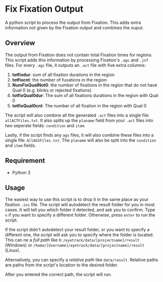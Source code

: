 # Fix Fixation Output

A python script to process the output from Fixation. This adds extra information not given by the Fixation output and combines the ouput.

## Overview
The output from Fixation does not contain total Fixation times for regions. This script adds this information by processing Fixation's ```.agc``` and ```.jnf``` files. For every ```.agc``` file, it outputs an ```.act``` file with five extra columns:

1. **totfixdur**: sum of all fixation durations in the region
2. **totfixcnt**: the number of fuxations in the region 
3. **NumFixQualNot0**: the number of fixations in the region that do not have Qual 0 (e.g. blinks or rejected fixations)
4. **totfixQual0dur**: The sum of all fixations durations in the region with Qual 0
5. **totfixQual0cnt**: The number of all fixation in the region with Qual 0

The script will also combine all the generated ```.act``` files into a single file: ```allACTFiles.txt```. It also splits up the ```planame``` field from your ```.act``` files into two seperate fields: ```condition``` and ```item```. 

Lastly, if the script finds any ```ags``` files, it will also combine these files into a single file: ```AllAGSFiles.txt```. The ```planame``` will also be split into the ```condition``` and ```item``` fields.

## Requirement
- Python 3

## Usage
The easiest way to use this script is to drop it in the same place as your fixation  ```.ini``` file. The script will autodetect the result folder for you in most cases. It will tell you which folder it detected, and ask you to confirm. Type ```n``` if you want to specify a different folder. Otherwise, press ```enter``` to run the script.

If the script didn't autodetect your result folder, or you want to specify a different one, the script will ask you to specify where the folder is located. This can ne a _full path_ like ```D:/eyetrack/data/[projectname]/result``` (Windows) or ```/home/[Username]/eyetrack/data/[projectname]/result``` (Linux). 

Alternatively, you can specify a _relative path_ like ```data/result```. Relative paths are paths from the script's location to the desired folder.

After you entered the correct path, the script will run. 